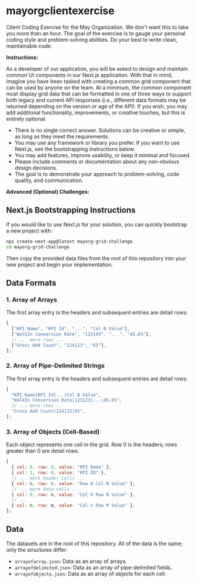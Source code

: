 # mayorgclientexercise

Client Coding Exercise for the May Organization. We don't want this to take you more than an hour.
The goal of the exercise is to gauge your personal coding style and problem-solving abilities.
Do your best to write clean, maintainable code.

**Instructions:**

As a developer of our application, you will be asked to design and maintain common UI components in our Next.js application.
With that in mind, imagine you have been tasked with creating a common grid component that can be used by anyone on the team.
At a minimum, the common component must display grid data that can be formatted in one of three ways to support both legacy and current API responses (i.e., different data formats may be returned depending on the version or age of the API).
If you wish, you may add additional functionality, improvements, or creative touches, but this is entirely optional.

- There is no single correct answer. Solutions can be creative or simple, as long as they meet the requirements.
- You may use any framework or library you prefer. If you want to use Next.js, see the bootstrapping instructions below.
- You may add features, improve usability, or keep it minimal and focused.
- Please include comments or documentation about any non-obvious design decisions.
- The goal is to demonstrate your approach to problem-solving, code quality, and communication.

**Advanced (Optional) Challenges:**

## Next.js Bootstrapping Instructions

If you would like to use Next.js for your solution, you can quickly bootstrap a new project with:

```sh
npx create-next-app@latest mayorg-grid-challenge
cd mayorg-grid-challenge
```

Then copy the provided data files from the root of this repository into your new project and begin your implementation.

## Data Formats

### 1. Array of Arrays

The first array entry is the headers and subsequent entries are detail rows:

```js
[
  ["KPI Name", "KPI Id", "...", "Col N Value"],
  ["WalkIn Conversion Rate", "123143", "...", "45.6%"],
  // ... more rows ...
  ["Gross Add Count", "124123", "65"],
];
```

### 2. Array of Pipe-Delimited Strings

The first array entry is the headers and subsequent entries are detail rows:

```js
[
  "KPI Name|KPI Id|...|Col N Value",
  "WalkIn Conversion Rate|123123|...|45.6%",
  // ... more rows ...
  "Gross Add Count|124123|65",
];
```

### 3. Array of Objects (Cell-Based)

Each object represents one cell in the grid. Row 0 is the headers; rows greater than 0 are detail rows.

```js
[
  { col: 0, row: 0, value: "KPI Name" },
  { col: 1, row: 0, value: "KPI ID" },
  // ... more header cells ...
  { col: n, row: 0, value: "Row 0 Col N Value" },
  // ... more data cells ...
  { col: 0, row: n, value: "Col 0 Row N Value" },
  // ...
  { col: n, row: m, value: "Col n Row M Value" },
];
```

## Data

The datasets are in the root of this repository. All of the data is the same; only the structures differ:

- `arrayofarray.json`: Data as an array of arrays.
- `arrayofdelimited.json`: Data as an array of pipe-delimited fields.
- `arrayofobjects.json`: Data as an array of objects for each cell.
